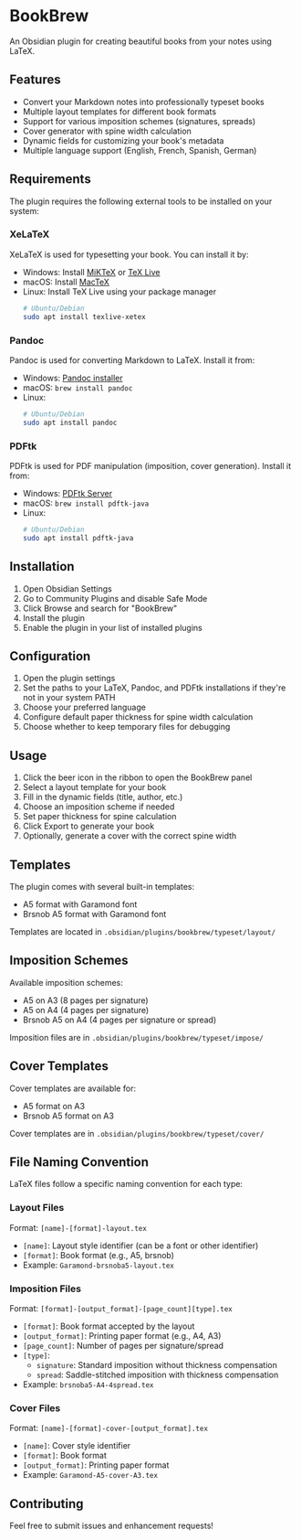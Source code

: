 # BookBrew

An Obsidian plugin for creating beautiful books from your notes using LaTeX.

## Features

- Convert your Markdown notes into professionally typeset books
- Multiple layout templates for different book formats
- Support for various imposition schemes (signatures, spreads)
- Cover generator with spine width calculation
- Dynamic fields for customizing your book's metadata
- Multiple language support (English, French, Spanish, German)

## Requirements

The plugin requires the following external tools to be installed on your system:

### XeLaTeX

XeLaTeX is used for typesetting your book. You can install it by:
- Windows: Install [MiKTeX](https://miktex.org/download) or [TeX Live](https://tug.org/texlive/)
- macOS: Install [MacTeX](https://www.tug.org/mactex/)
- Linux: Install TeX Live using your package manager
  ```bash
  # Ubuntu/Debian
  sudo apt install texlive-xetex
  ```

### Pandoc

Pandoc is used for converting Markdown to LaTeX. Install it from:
- Windows: [Pandoc installer](https://pandoc.org/installing.html)
- macOS: `brew install pandoc`
- Linux: 
  ```bash
  # Ubuntu/Debian
  sudo apt install pandoc
  ```

### PDFtk

PDFtk is used for PDF manipulation (imposition, cover generation). Install it from:
- Windows: [PDFtk Server](https://www.pdflabs.com/tools/pdftk-server/)
- macOS: `brew install pdftk-java`
- Linux:
  ```bash
  # Ubuntu/Debian
  sudo apt install pdftk-java
  ```

## Installation

1. Open Obsidian Settings
2. Go to Community Plugins and disable Safe Mode
3. Click Browse and search for "BookBrew"
4. Install the plugin
5. Enable the plugin in your list of installed plugins

## Configuration

1. Open the plugin settings
2. Set the paths to your LaTeX, Pandoc, and PDFtk installations if they're not in your system PATH
3. Choose your preferred language
4. Configure default paper thickness for spine width calculation
5. Choose whether to keep temporary files for debugging

## Usage

1. Click the beer icon in the ribbon to open the BookBrew panel
2. Select a layout template for your book
3. Fill in the dynamic fields (title, author, etc.)
4. Choose an imposition scheme if needed
5. Set paper thickness for spine calculation
6. Click Export to generate your book
7. Optionally, generate a cover with the correct spine width

## Templates

The plugin comes with several built-in templates:
- A5 format with Garamond font
- Brsnob A5 format with Garamond font

Templates are located in `.obsidian/plugins/bookbrew/typeset/layout/`

## Imposition Schemes

Available imposition schemes:
- A5 on A3 (8 pages per signature)
- A5 on A4 (4 pages per signature)
- Brsnob A5 on A4 (4 pages per signature or spread)

Imposition files are in `.obsidian/plugins/bookbrew/typeset/impose/`

## Cover Templates

Cover templates are available for:
- A5 format on A3
- Brsnob A5 format on A3

Cover templates are in `.obsidian/plugins/bookbrew/typeset/cover/`

## File Naming Convention

LaTeX files follow a specific naming convention for each type:

### Layout Files
Format: `[name]-[format]-layout.tex`
- `[name]`: Layout style identifier (can be a font or other identifier)
- `[format]`: Book format (e.g., A5, brsnob)
- Example: `Garamond-brsnoba5-layout.tex`

### Imposition Files
Format: `[format]-[output_format]-[page_count][type].tex`
- `[format]`: Book format accepted by the layout
- `[output_format]`: Printing paper format (e.g., A4, A3)
- `[page_count]`: Number of pages per signature/spread
- `[type]`: 
  - `signature`: Standard imposition without thickness compensation
  - `spread`: Saddle-stitched imposition with thickness compensation
- Example: `brsnoba5-A4-4spread.tex`

### Cover Files
Format: `[name]-[format]-cover-[output_format].tex`
- `[name]`: Cover style identifier
- `[format]`: Book format
- `[output_format]`: Printing paper format
- Example: `Garamond-A5-cover-A3.tex`

## Contributing

Feel free to submit issues and enhancement requests!
